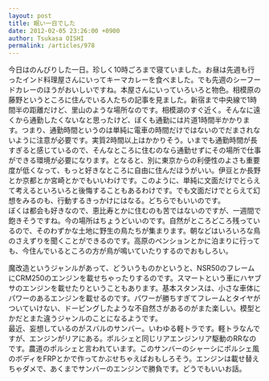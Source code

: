 ```yaml
---
layout: post
title: 眠い一日でした
date: 2012-02-05 23:26:00 +0900
author: Tsukasa OISHI
permalink: /articles/978
---
```



今日はのんびりした一日。珍しく10時ごろまで寝ていました。お昼は先週も行ったインド料理屋さんにいってキーマカレーを食べました。でも先週のシーフードカレーのほうがおいしいですね。本屋さんにいっていろいろと物色。相模原の藤野というところに住んでいる人たちの記事を見ました。新宿まで中央線で1時間半の距離だけど、里山のような場所なのです。相模湖のすぐ近く。そんなに遠くから通勤したくないなと思ったけど、ぼくも通勤には片道1時間半かかります。つまり、通勤時間というのは単純に電車の時間だけではないのでだまされないように注意が必要です。実質2時間以上はかかりそう。いまでも通勤時間が長すぎると感じているので、そんなところに住むのなら通勤せずにその場所で仕事ができる環境が必要になります。となると、別に東京からの利便性のよさも重要度が低くなって、もっと好きなところに自由に住んだほうがいい。伊豆とか長野とか京都とか宮崎とかでもいいわけです。このように、単純に文面だけでとらえて考えるといろいろと後悔することもあるわけです。でも文面だけでとらえて幻想をみるのも、行動するきっかけにはなる。どちらでもいいのです。  
ぼくは都会も好きなので、恵比寿とかに住むのも苦ではないのですが、一週間で飽きそうですね。今の場所はちょうどいいのです。自然がところどころ残っているので、そのわずかな土地に野生の鳥たちが集まります。朝などはいろいろな鳥のさえずりを聞くことができるのです。高原のペンションとかに泊まりに行っても、今住んでいるところの方が鳥が鳴いていたりするのでおもしろい。  

魔改造というジャンルがあって、どういうものかというと、NSR50のフレームにCRM250のエンジンを載せちゃったりするのです。スマートという車にハヤブサのエンジンを載せたりということもあります。基本スタンスは、小さな車体にパワーのあるエンジンを載せるのです。パワーが勝ちすぎてフレームとタイヤがついていけない、ドーピングしたような不自然さがあるのがまた楽しい。模型とかだとまた違うジャンルのことになるようです。  
最近、妄想しているのがスバルのサンバー。いわゆる軽トラです。軽トラなんですが、エンジンがリアにある。ポルシェと同じリアエンジンリア駆動のRRなのです。農道のポルシェと言われています。このサンバーのシャーシにポルシェ風のボディをFRPとかで作ってかぶせちゃえばおもしろそう。エンジンは載せ替えちゃダメで、あくまでサンバーのエンジンで勝負です。どうでもいいお話。  

